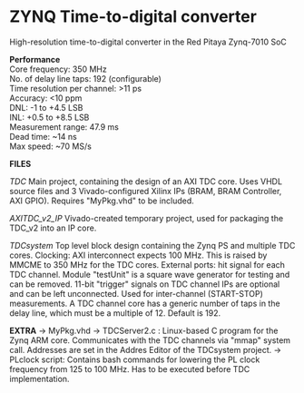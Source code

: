 # ZYNQ Time-to-digital converter
High-resolution time-to-digital converter in the Red Pitaya Zynq-7010 SoC

**Performance**\
Core frequency: 350 MHz\
No. of delay line taps: 192 (configurable)\
Time resolution per channel: >11 ps\
Accuracy: <10 ppm\
DNL: -1 to +4.5 LSB\
INL: +0.5 to +8.5 LSB\
Measurement range: 47.9 ms\
Dead time: ~14 ns\
Max speed: ~70 MS/s

**FILES**

*TDC*
Main project, containing the design of an AXI TDC core. Uses VHDL source files and 3 Vivado-configured Xilinx IPs (BRAM, BRAM Controller, AXI GPIO).
Requires "MyPkg.vhd" to be included.

*AXITDC_v2_IP*
Vivado-created temporary project, used for packaging the TDC_v2 into an IP core.

*TDCsystem*
Top level block design containing the Zynq PS and multiple TDC cores.
Clocking: AXI interconnect expects 100 MHz. This is raised by MMCME to 350 MHz for the TDC cores.
External ports: hit signal for each TDC channel.
Module "testUnit" is a square wave generator for testing and can be removed.
11-bit "trigger" signals on TDC channel IPs are optional and can be left unconnected. Used for inter-channel (START-STOP) measurements.
A TDC channel core has a generic number of taps in the delay line, which must be a multiple of 12. Default is 192.

**EXTRA**
-> MyPkg.vhd
-> TDCServer2.c : Linux-based C program for the Zynq ARM core. Communicates with the TDC channels via "mmap" system call. Addresses are set in the Addres Editor of the TDCsystem project.
-> PLclock script: Contains bash commands for lowering the PL clock frequency from 125 to 100 MHz. Has to be executed before TDC implementation.
